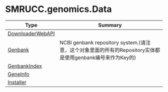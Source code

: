 ﻿
# SMRUCC.genomics.Data

|Type|Summary|
|----|-------|
|[DownloaderWebAPI](./DownloaderWebAPI.md)||
|[Genbank](./Genbank.md)|NCBI genbank repository system.(请注意，这个对象里面的所有的Repository实体都是使用genbank编号来作为Key的)|
|[GenbankIndex](./GenbankIndex.md)||
|[GeneInfo](./GeneInfo.md)||
|[Installer](./Installer.md)||

